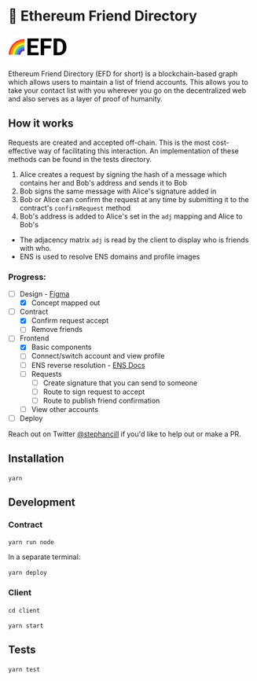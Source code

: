 # 🌈 Ethereum Friend Directory

![Logo](./client/src/logo.svg)

Ethereum Friend Directory (EFD for short) is a blockchain-based graph which allows users to maintain a list of friend accounts. This allows you to take your contact list with you wherever you go on the decentralized web and also serves as a layer of proof of humanity. 

## How it works

Requests are created and accepted off-chain. This is the most cost-effective way of facilitating this interaction. An implementation of these methods can be found in the tests directory.

1. Alice creates a request by signing the hash of a message which contains her and Bob's address and sends it to Bob
2. Bob signs the same message with Alice's signature added in
3. Bob or Alice can confirm the request at any time by submitting it to the contract's `confirmRequest` method
4. Bob's address is added to Alice's set in the `adj` mapping and Alice to Bob's

- The adjacency matrix `adj` is read by the client to display who is friends with who.
- ENS is used to resolve ENS domains and profile images 

### Progress:
- [ ] Design - [Figma](https://www.figma.com/file/T8AoUKQ0UNE5qTtftqg7nL/Ethereum-Friend-Directory?node-id=0%3A1)
    - [x] Concept mapped out
- [ ] Contract
    - [x] Confirm request accept
    - [ ] Remove friends
- [ ] Frontend
    - [x] Basic components
    - [ ] Connect/switch account and view profile
    - [ ] ENS reverse resolution - [ENS Docs](https://docs.ens.domains/dapp-developer-guide/resolving-names#reverse-resolution)
    - [ ] Requests
        - [ ] Create signature that you can send to someone 
        - [ ] Route to sign request to accept
        - [ ] Route to publish friend confirmation
    - [ ] View other accounts
- [ ] Deploy

Reach out on Twitter [@stephancill](https://twitter.com/stephancill) if you'd like to help out or make a PR.



## Installation

`yarn`

## Development

### Contract
`yarn run node`

In a separate terminal:

`yarn deploy`

### Client
`cd client`

`yarn start`

## Tests

`yarn test`